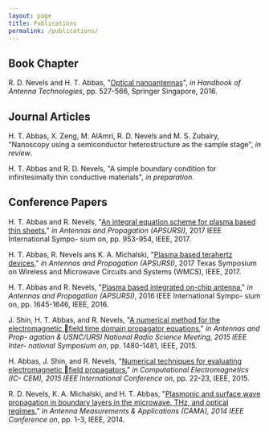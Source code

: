 ```yaml
---
layout: page
title: Publications
permalink: /publications/
---
```


## Book Chapter
R. D. Nevels and H. T. Abbas, "[Optical nanoantennas](http://link.springer.com/referenceworkentry/10.1007/978-981-4560-75-7_43-1)", *in Handbook of
Antenna Technologies*, pp. 527-566, Springer Singapore, 2016.

## Journal Articles
H. T. Abbas, X. Zeng, M. AlAmri, R. D. Nevels and M. S. Zubairy, "Nanoscopy using a semiconductor heterostructure as the sample stage", *in review*.

H. T. Abbas and R. D. Nevels, "A simple boundary condition for infinitesimally thin conductive materials", *in preparation*.

## Conference Papers
H. T. Abbas and R. Nevels, "[An integral equation scheme for plasma based thin sheets](http://ieeexplore.ieee.org/abstract/document/8072519/)," *in
Antennas and Propagation (APSURSI)*, 2017 IEEE International Sympo-
sium on, pp. 953-954, IEEE, 2017.

H. T. Abbas, R. Nevels ans K. A. Michalski, "[Plasma based terahertz devices](http://ieeexplore.ieee.org/abstract/document/8070694/)," *in
Antennas and Propagation (APSURSI)*, 2017 Texas Symposium on Wireless and Microwave Circuits and Systems (WMCS), IEEE, 2017.

H. T. Abbas and R. Nevels, "[Plasma based integrated on-chip antenna](http://ieeexplore.ieee.org/abstract/document/7696529/)," *in
Antennas and Propagation (APSURSI)*, 2016 IEEE International Sympo-
sium on, pp. 1645-1646, IEEE, 2016.

J. Shin, H. T. Abbas, and R. Nevels, "[A numerical method for the electromagnetic field time domain propagator equations](http://ieeexplore.ieee.org/document/7305129/?arnumber=7305129)," *in Antennas and Prop-
agation & USNC/URSI National Radio Science Meeting, 2015 IEEE Inter-
national Symposium on*, pp. 1480-1481, IEEE, 2015.

H. Abbas, J. Shin, and R. Nevels, "[Numerical techniques for evaluating
electromagnetic field propagators](http://ieeexplore.ieee.org/document/7052541/?arnumber=7052541)," *in Computational Electromagnetics (IC-
CEM), 2015 IEEE International Conference on*, pp. 22-23, IEEE, 2015.

R. D. Nevels, K. A. Michalski, and H. T. Abbas, "[Plasmonic and surface
wave propagation in boundary layers in the microwave, THz, and optical
regimes](http://ieeexplore.ieee.org/document/7003332/?arnumber=7003332)," *in Antenna Measurements & Applications (CAMA), 2014 IEEE
Conference on*, pp. 1-3, IEEE, 2014.
